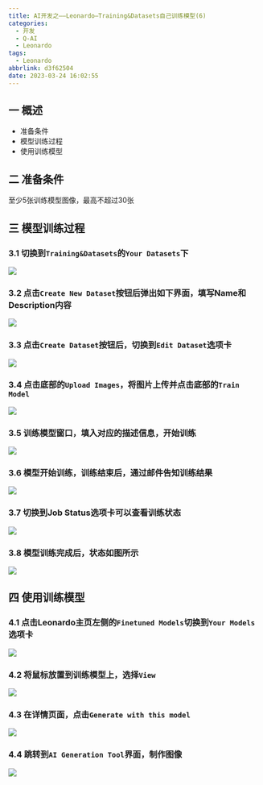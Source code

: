 ```yaml
---
title: AI开发之——Leonardo—Training&Datasets自己训练模型(6)
categories:
  - 开发
  - Q-AI
  - Leonardo
tags:
  - Leonardo
abbrlink: d3f62504
date: 2023-03-24 16:02:55
---
```

## 一 概述

* 准备条件
* 模型训练过程
* 使用训练模型

<!--more-->

## 二 准备条件

至少5张训练模型图像，最高不超过30张

## 三 模型训练过程
### 3.1 切换到`Training&Datasets`的`Your Datasets`下

![][1]

### 3.2 点击`Create New Dataset`按钮后弹出如下界面，填写Name和Description内容

![][2]

### 3.3 点击`Create Dataset`按钮后，切换到`Edit Dataset`选项卡

![][3]

### 3.4 点击底部的`Upload Images`，将图片上传并点击底部的`Train Model`
![][4]

### 3.5 训练模型窗口，填入对应的描述信息，开始训练

![][5]

### 3.6 模型开始训练，训练结束后，通过邮件告知训练结果
![][6]

### 3.7 切换到Job Status选项卡可以查看训练状态
![][7]

### 3.8 模型训练完成后，状态如图所示
![][8]

## 四 使用训练模型

### 4.1 点击Leonardo主页左侧的`Finetuned Models`切换到`Your Models`选项卡

![][9]

### 4.2 将鼠标放置到训练模型上，选择`View`
![][10]

### 4.3 在详情页面，点击`Generate with this model`
![][11]

### 4.4 跳转到`AI Generation Tool`界面，制作图像
![][12]


[1]:https://raw.githubusercontent.com/PGzxc/CDN/master/blog-ai/ai-leonardo-training-create-new.png
[2]:https://raw.githubusercontent.com/PGzxc/CDN/master/blog-ai/ai-leonardo-training-create-new-desc.png
[3]:https://raw.githubusercontent.com/PGzxc/CDN/master/blog-ai/ai-leonardo-training-create-new-finish.png
[4]:https://raw.githubusercontent.com/PGzxc/CDN/master/blog-ai/ai-leonardo-training-create-new-upload-train.png
[5]:https://raw.githubusercontent.com/PGzxc/CDN/master/blog-ai/ai-leonardo-training-create-new-train-model.png
[6]:https://raw.githubusercontent.com/PGzxc/CDN/master/blog-ai/ai-leonardo-training-create-new--training-progress.png
[7]:https://raw.githubusercontent.com/PGzxc/CDN/master/blog-ai/ai-leonardo-training-create-new-job-status.png
[8]:https://raw.githubusercontent.com/PGzxc/CDN/master/blog-ai/ai-leonardo-training-create-new-job-finish.png
[9]:https://raw.githubusercontent.com/PGzxc/CDN/master/blog-ai/ai-leonardo-training-use-your-models.png
[10]:https://raw.githubusercontent.com/PGzxc/CDN/master/blog-ai/ai-leonardo-training-use-view.png
[11]:https://raw.githubusercontent.com/PGzxc/CDN/master/blog-ai/ai-leonardo-training-use-detail-with.png
[12]:https://raw.githubusercontent.com/PGzxc/CDN/master/blog-ai/ai-leonardo-training-use-result.png


